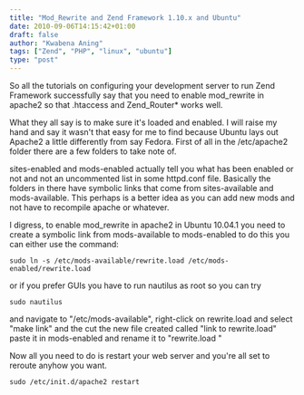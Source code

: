 ```yaml
---
title: "Mod_Rewrite and Zend Framework 1.10.x and Ubuntu"
date: 2010-09-06T14:15:42+01:00
draft: false
author: "Kwabena Aning"
tags: ["Zend", "PHP", "linux", "ubuntu"]
type: "post"
---
```




So all the tutorials on configuring your development server to run Zend Framework successfully say that you need to enable mod_rewrite in apache2 so that .htaccess and Zend_Router* works well.

What they all say is to make sure it's loaded and enabled. I will raise my hand and say it wasn't that easy for me to find because Ubuntu lays out Apache2 a little differently from say Fedora. First of all in the /etc/apache2 folder there are a few folders to take note of.

sites-enabled and mods-enabled actually tell you what has been enabled or not and not an uncommented list in some httpd.conf file. Basically the folders in there have symbolic links that come from sites-available and mods-available. This perhaps is a better idea as you can add new mods and not have to recompile apache or whatever.

I digress, to enable mod_rewrite in apache2 in Ubuntu 10.04.1 you need to create a symbolic link from mods-available to mods-enabled to do this you can either use the command:


    sudo ln -s /etc/mods-available/rewrite.load /etc/mods-enabled/rewrite.load


or if you prefer GUIs you have to run nautilus as root so you can try


    sudo nautilus


and navigate to "/etc/mods-available", right-click on rewrite.load and select "make link" and the cut the new file created called "link to rewrite.load" paste it in mods-enabled and rename it to "rewrite.load "

Now all you need to do is restart your web server and you're all set to reroute anyhow you want.


    sudo /etc/init.d/apache2 restart

